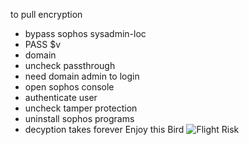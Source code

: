 to pull encryption 

* bypass sophos sysadmin-loc
* PASS $v
* domain <poa>
* uncheck passthrough
* need domain admin to login
* open sophos console
* authenticate user
* uncheck tamper protection 
* uninstall sophos programs 
* decyption takes forever
        Enjoy this Bird
        ![Flight Risk]()
